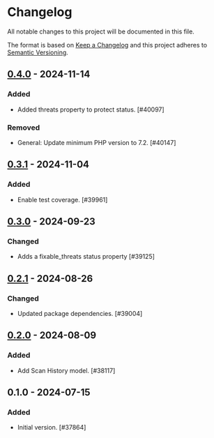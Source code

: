 # Changelog

All notable changes to this project will be documented in this file.

The format is based on [Keep a Changelog](https://keepachangelog.com/en/1.0.0/)
and this project adheres to [Semantic Versioning](https://semver.org/spec/v2.0.0.html).

## [0.4.0] - 2024-11-14
### Added
- Added threats property to protect status. [#40097]

### Removed
- General: Update minimum PHP version to 7.2. [#40147]

## [0.3.1] - 2024-11-04
### Added
- Enable test coverage. [#39961]

## [0.3.0] - 2024-09-23
### Changed
- Adds a fixable_threats status property [#39125]

## [0.2.1] - 2024-08-26
### Changed
- Updated package dependencies. [#39004]

## [0.2.0] - 2024-08-09
### Added
- Add Scan History model. [#38117]

## 0.1.0 - 2024-07-15
### Added
- Initial version. [#37864]

[0.4.0]: https://github.com/Automattic/jetpack-protect-models/compare/v0.3.1...v0.4.0
[0.3.1]: https://github.com/Automattic/jetpack-protect-models/compare/v0.3.0...v0.3.1
[0.3.0]: https://github.com/Automattic/jetpack-protect-models/compare/v0.2.1...v0.3.0
[0.2.1]: https://github.com/Automattic/jetpack-protect-models/compare/v0.2.0...v0.2.1
[0.2.0]: https://github.com/Automattic/jetpack-protect-models/compare/v0.1.0...v0.2.0
